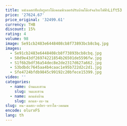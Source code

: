 ```yaml
---
title: หนังเดสก์ท็อปหรูหราโต๊ะคอมพิวเตอร์ปรับบ้านโต๊ะอัจฉริยะไฟฟ้าLift53
price: '27624.67'
price_original: '32499.61'
currency: THB
discount: 15%
rating: 4
volume: 98
image: Se91cb2483e6448408cb8f73893bcb8cbq.jpg
images:
  - Se91cb2483e6448408cb8f73893bcb8cbq.jpg
  - S0d9e43df26974221854b26501de5596fw.jpg
  - S1f6b2bdf36a54dec8e2de2317d627a662.jpg
  - S3bdbdc7645aa4b4caac1e95b722d2c2d1.jpg
  - Sfe4724bfdb9845c99192c20bfece15399.jpg
video: ''
categories:
  - name: บ้านและสวน
    slug: านและสวน
  - name: ตกแต่งบ้าน
    slug: ตกแต-งบ-าน
slug: หน-งเดสก-อปหร-หราโต-ะคอมพ
encode: olurxFS
lang: th
---
```

  